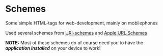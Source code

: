 <h1>Schemes</h1>
<p>Some simple HTML-tags for web-development, mainly on mobilephones</p>
<p>Used several schemes from <a target="_blank" href="http://en.wikipedia.org/wiki/URI_scheme">URI-schemes</a>
and <a target="_blank" href="https://developer.apple.com/library/ios/featuredarticles/iPhoneURLScheme_Reference/Introduction/Introduction.html#//apple_ref/doc/uid/TP40007899-CH1-SW1">Apple URL Schemes</a>
</p>
<p><strong>NOTE:</strong> Most of these schemes do of course need you to have the <em><strong>application installed</strong></em> on your device to work!</p>
